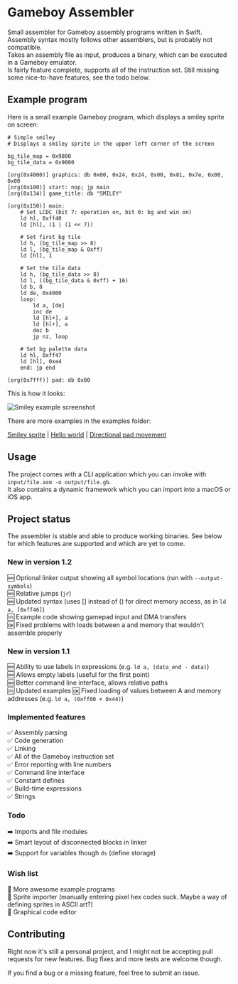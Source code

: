 # Gameboy Assembler

Small assembler for Gameboy assembly programs written in Swift.  
Assembly syntax mostly follows other assemblers, but is probably not compatible.  
Takes an assembly file as input, produces a binary, which can be executed in a Gameboy emulator.  
Is fairly feature complete, supports all of the instruction set. Still missing some nice-to-have features, see the todo below.

## Example program

Here is a small example Gameboy program, which displays a smiley sprite on screen:

```assembly
# Simple smiley
# Displays a smiley sprite in the upper left corner of the screen

bg_tile_map = 0x9800
bg_tile_data = 0x9000

[org(0x4000)] graphics: db 0x00, 0x24, 0x24, 0x00, 0x81, 0x7e, 0x00, 0x00
[org(0x100)] start: nop; jp main
[org(0x134)] game_title: db "SMILEY"

[org(0x150)] main:
	# Set LCDC (bit 7: operation on, bit 0: bg and win on)
	ld hl, 0xff40
	ld [hl], (1 | (1 << 7))

	# Set first bg tile
	ld h, (bg_tile_map >> 8)
	ld l, (bg_tile_map & 0xff)
	ld [hl], 1

	# Set the tile data
	ld h, (bg_tile_data >> 8)
	ld l, ((bg_tile_data & 0xff) + 16)
	ld b, 8
	ld de, 0x4000
	loop:
		ld a, [de]
		inc de
		ld [hl+], a
		ld [hl+], a
		dec b
		jp nz, loop

	# Set bg palette data
	ld hl, 0xff47
	ld [hl], 0xe4
	end: jp end

[org(0x7fff)] pad: db 0x00

```

This is how it looks:

![Smiley example screenshot](https://d17oy1vhnax1f7.cloudfront.net/items/2t2s3q1J3E3Y2Z3e2p1D/smiley.png?v=dff06f03)

There are more examples in the examples folder:

[Smiley sprite](Examples/smiley.asm) | [Hello world](Examples/helloworld.asm) | [Directional pad movement](Examples/movement.asm)

## Usage

The project comes with a CLI application which you can invoke with `input/file.asm -o output/file.gb`.  
It also contains a dynamic framework which you can import into a macOS or iOS app.

## Project status

The assembler is stable and able to produce working binaries. See below for which features are supported and which are yet to come.

### New in version 1.2

🆕 Optional linker output showing all symbol locations (run with `--output-symbols`)  
🆕 Relative jumps (`jr`)  
🆕 Updated syntax (uses [] instead of () for direct memory access, as in `ld a, [0xff46]`)  
🆒 Example code showing gamepad input and DMA transfers  
🆗 Fixed problems with loads between a and memory that wouldn't assemble properly

### New in version 1.1

🆕 Ability to use labels in expressions (e.g. `ld a, (data_end - data)`)    
🆕 Allows empty labels (useful for the first point)  
🆕 Better command line interface, allows relative paths  
🆒 Updated examples
🆗 Fixed loading of values between A and memory addresses (e.g. `ld a, (0xff00 + 0x44)`)

### Implemented features

✅ Assembly parsing  
✅ Code generation  
✅ Linking  
✅ All of the Gameboy instruction set  
✅ Error reporting with line numbers  
✅ Command line interface  
✅ Constant defines  
✅ Build-time expressions  
✅ Strings

### Todo

➡️ Imports and file modules  
➡️ Smart layout of disconnected blocks in linker  
➡️ Support for variables though `ds` (define storage)

### Wish list

💟 More awesome example programs    
💟 Sprite importer (manually entering pixel hex codes suck. Maybe a way of defining sprites in ASCII art?)  
💟 Graphical code editor  

## Contributing

Right now it's still a personal project, and I might not be accepting pull requests for new features. Bug fixes and more tests are welcome though.

If you find a bug or a missing feature, feel free to submit an issue.
